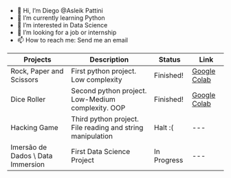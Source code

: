 - 👋 Hi, I’m Diego @Asleik Pattini
- 🌱 I’m currently learning Python
- 👀 I’m interested in Data Science
- 💞️ I’m looking for a job or internship
- 📫 How to reach me: Send me an email



| Projects | Description | Status | Link |
|----------|-------------|--------|------|
|Rock, Paper and Scissors| First python project. Low complexity | Finished! | [Google Colab](https://colab.research.google.com/github/Asleik/rock-paper-scissors/blob/main/rock_paper_scissors.ipynb) |
| Dice Roller | Second python project. Low-Medium complexity. OOP | Finished! | [Google Colab](https://colab.research.google.com/github/Asleik/dice-roller/blob/main/dice_roller.ipynb) |
| Hacking Game | Third python project. File reading and string manipulation | Halt :( | --- |
| Imersão de Dados \ Data Immersion | First Data Science Project | In Progress | --- |

<!---
Asleik/Asleik is a ✨ special ✨ repository because its `README.md` (this file) appears on your GitHub profile.
You can click the Preview link to take a look at your changes.
--->

